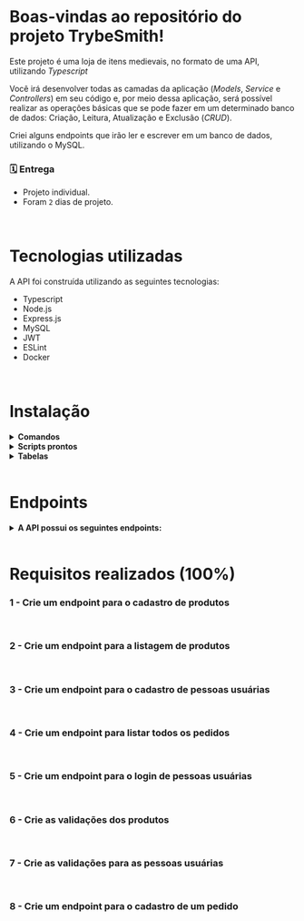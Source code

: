 # Boas-vindas ao repositório do projeto TrybeSmith!

Este projeto é uma loja de itens medievais, no formato de uma API, utilizando _Typescript_

Você irá desenvolver todas as camadas da aplicação (_Models_, _Service_ e _Controllers_) em seu código e, por meio dessa aplicação, será possível realizar as operações básicas que se pode fazer em um determinado banco de dados: Criação, Leitura, Atualização e Exclusão (_CRUD_).

Criei alguns endpoints que irão ler e escrever em um banco de dados, utilizando o MySQL.


### 🗓 Entrega 
* Projeto individual.
* Foram `2` dias de projeto.

<br />

# Tecnologias utilizadas

A API foi construída utilizando as seguintes tecnologias:

- Typescript
- Node.js
- Express.js
- MySQL
- JWT
- ESLint
- Docker

<br />

# Instalação

<details>
  <summary><strong>Comandos</strong></summary>
  Antes de começar a instalação, verifique se você possui o Node.js e o MySQL instalados em sua máquina.

  <br />

  * Dica: Para testar os endpoints recomendo usar a extensão Thunder Client

  <br />

  ####  1 - Clone este repositório para sua máquina local usando o seguinte comando no terminal:
  `git clone https://github.com/lucascbb/trybesmith.git`

  #### 2 - Acesse o diretório do projeto:
  `cd trybesmith`

  #### 3 - Instale as dependências do projeto utilizando o seguinte comando:
  `npm install`

  #### 4 - Rode os serviços node e db com o comando:
  `docker-compose up -d`

  #### 5 - Rode os comandos para criar e popular o banco de dados:
  `npm run posttest` e `npm run restore`

  #### 6 - Rode o projeto na porta 3003 utilizando o nodemon:
  `docker exec -it trybesmith bash`

  #### 7 - Rode dentro do container:
  `npm run dev`

</details>
<details>
  <summary><strong>Scripts prontos</strong></summary>
  <br />
  <summary><strong>Diagrama de Entidade-Relacionamento</strong></summary>
  <br />

  1 - Deleta o banco de dados: "drop": "npx sequelize-cli db:drop"
  - `npm run drop`

  2 - Cria o banco e gera as tabelas: 
  - `npm run posttest` e `npm run restore`

  3 - Container
  - `docker exec -it trybesmith bash`

  **** Atenção!!! Caso opte por utilizar o Docker, TODOS os comandos disponíveis no package.json (npm start, npm test, npm run dev, ...) devem ser executados DENTRO do container

</details>
<details>
  <summary><strong> Tabelas</strong></summary><br />

  O banco terá três tabelas: pessoas usuárias, produtos e pedidos.

  ```sql
  DROP SCHEMA IF EXISTS Trybesmith;
  CREATE SCHEMA IF NOT EXISTS Trybesmith;

  CREATE TABLE Trybesmith.users (
    id INTEGER AUTO_INCREMENT PRIMARY KEY NOT NULL,
    username TEXT NOT NULL,
    vocation TEXT NOT NULL,
    level INTEGER NOT NULL,
    password TEXT NOT NULL
  );

  CREATE TABLE Trybesmith.orders (
    id INTEGER AUTO_INCREMENT PRIMARY KEY NOT NULL,
    user_id INTEGER,
    FOREIGN KEY (user_id) REFERENCES Trybesmith.users (id)
  );

  CREATE TABLE Trybesmith.products (
    id INTEGER AUTO_INCREMENT PRIMARY KEY NOT NULL,
    name TEXT NOT NULL,
    amount TEXT NOT NULL,
    order_id INTEGER,
    FOREIGN KEY (order_id) REFERENCES Trybesmith.orders (id)
  );
  ```

  O arquivo `Trybesmith.sql` contém as _queries_ que criam e populam o banco como o teste faz, e os testes **restauram** o banco de dados após sua execução.

  Para que o avaliador funcione corretamente, tanto local quanto remoto, sua `connection.ts` não deve conter o database e suas _queries_ devem conter o banco de dados explicitamente como o exemplo abaixo:
  ```sh
  SELECT * FROM Trybesmith.products;
  ```

</details>
<br />

# Endpoints
<details><summary><strong>A API possui os seguintes endpoints:</strong></summary>

- post -> `/users`: Cadastro de pessoas usuárias;   
Exemplo de como corpo da requisição deverá receber o formato:

  ```json
   { 
    "username": "MAX",
    "vocation": "swordsman",
    "level": 10,
    "password": "SavingPeople"
  }
  ```

- post -> `/login`: Fazer login com um usuario cadastrado, retorna um token;   
Exemplo de como corpo da requisição deverá receber o formato:

  ```json
  {
    "username": "victor",
    "password": "test123"
  }
  ```

- get -> `/orders`: Retorna uma array com todos os pedidos;

- post -> `/orders`: Cadastro de pedido, atualiza tabela de produtos e acrscenta na tabela de pedidos;   
  Exemplo de como corpo da requisição deverá receber o formato:

  ```json
  {
    "productsIds": [1, 2]
  }
  ```

- get -> `/products`: Retorna um array de todos os produtos;

- post -> `/products`: Cadastro de produtos;   
Exemplo de como corpo da requisição deverá receber o formato:

  ```json
    {
    "name": "Espada longa",
    "amount": "30 peças de ouro"
  }
  ```
</details>
<br />

# Requisitos realizados (100%)

### 1 - Crie um endpoint para o cadastro de produtos
<br />

### 2 - Crie um endpoint para a listagem de produtos
<br />

### 3 - Crie um endpoint para o cadastro de pessoas usuárias
<br />

### 4 - Crie um endpoint para listar todos os pedidos
<br />

### 5 - Crie um endpoint para o login de pessoas usuárias
<br />

### 6 - Crie as validações dos produtos
<br />

### 7 - Crie as validações para as pessoas usuárias
<br />

### 8 - Crie um endpoint para o cadastro de um pedido
<br />
